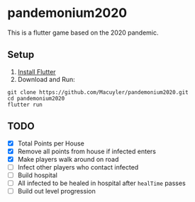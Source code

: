 # pandemonium2020

This is a flutter game based on the 2020 pandemic.

## Setup

1. [Install Flutter](https://flutter.dev/docs/get-started/install)
2. Download and Run:

```
git clone https://github.com/Macuyler/pandemonium2020.git
cd pandemonium2020
flutter run
```

## TODO

- [x] Total Points per House
- [x] Remove all points from house if infected enters
- [x] Make players walk around on road
- [ ] Infect other players who contact infected
- [ ] Build hospital
- [ ] All infected to be healed in hospital after `healTime` passes
- [ ] Build out level progression
